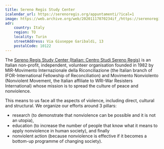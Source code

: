 ```yaml
---
title: Sereno Regis Study Center
icalendar_url: https://serenoregis.org/appuntamenti/?ical=1
image: https://web.archive.org/web/20201117070234if_/https://serenoregis.org/wp-content/themes/serenojournal/dist/images/sereno-regis.jpg
adr:
    country: Italy
    region: TO
    locality: Turin
    streetAddress: Via Giuseppe Garibaldi, 13
    postalCode: 10122
---
```


The [Sereno Regis Study Center (Italian: Centro Studi Sereno Regis)](https://serenoregis.org/) is an Italian non-profit, independent, volunteer organisation founded in 1982 by MIR-Movimento Internazionale della Riconciliazione (the Italian branch of IFOR-International Fellowship of Reconciliation) and Movimento Nonviolento (Nonviolent Movement, the Italian affiliate to WRI-War Resisters International) whose mission is to spread the culture of peace and nonviolence.

This means to us face all the aspects of violence, including direct, cultural and structural. We organize our efforts around 3 pillars:

* research (to demonstrate that nonviolence can be possible and it is not an utopia),
* education (to increase the number of people that know what it means to apply nonviolence in human society), and finally
* nonviolent action (because nonviolence is effective if it becomes a bottom-up programme of changing society).
